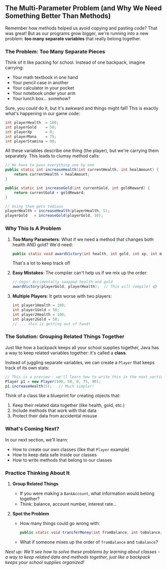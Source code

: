 ## The Multi-Parameter Problem (and Why We Need Something Better Than Methods)

Remember how methods helped us avoid copying and pasting code? That was great! But as our programs grow bigger, we're running into a new problem: **too many separate variables** that really belong together.

### The Problem: Too Many Separate Pieces

Think of it like packing for school. Instead of one backpack, imagine carrying:

- Your math textbook in one hand
- Your pencil case in another
- Your calculator in your pocket
- Your notebook under your arm
- Your lunch box... somehow?

Sure, you *could* do it, but it's awkward and things might fall! This is exactly what's happening in our game code:

```java
int playerHealth  = 100;
int playerGold    = 50;
int playerXp      = 0;
int playerMana    = 75;
int playerStamina = 90;
```

All these variables describe one thing (the player), but we're carrying them separately. This leads to clumsy method calls:

```java
// We have to pass everything one by one
public static int increaseHealth(int currentHealth, int healAmount) {
    return currentHealth + healAmount;
}

public static int increaseGold(int currentGold, int goldReward) {
    return currentGold + goldReward;
}

// Using them gets tedious
playerHealth = increaseHealth(playerHealth, 5);
playerGold   = increaseGold(playerGold, 10);
```

### Why This Is A Problem

1. **Too Many Parameters**: What if we need a method that changes both health AND gold? We'd need:

   ```java
   public static void awardVictory(int health, int gold, int xp, int mana...) 
   ```

   That's a lot to keep track of!

2. **Easy Mistakes**: The compiler can't help us if we mix up the order:

   ```java
   // Oops! Accidentally swapped health and gold
   awardVictory(playerGold, playerHealth);  // This will compile! 😱
   ```

3. **Multiple Players**: It gets worse with two players:

   ```java
   int player1Health = 100;
   int player1Gold = 50;
   int player2Health = 100;
   int player2Gold = 50;
   // ... this is getting out of hand!
   ```

### The Solution: Grouping Related Things Together

Just like how a backpack keeps all your school supplies together, Java has a way to keep related variables together: it's called a **class**.

Instead of juggling separate variables, we can create a `Player` that keeps track of its own stats:

```java
// This is a preview - we'll learn how to write this in the next section!
Player p1 = new Player(100, 50, 0, 75, 90);
p1.increaseHealth(5);   // Much simpler!
```

Think of a class like a blueprint for creating objects that:

1. Keep their related data together (like health, gold, etc.)
2. Include methods that work with that data
3. Protect their data from accidental misuse

### What's Coming Next?

In our next section, we'll learn:

- How to create our own classes (like that `Player` example)
- How to keep data safe inside our classes
- How to write methods that belong to our classes

### Practice Thinking About It

1. **Group Related Things**
   - If you were making a `BankAccount`, what information would belong together?
   - Think: balance, account number, interest rate...

2. **Spot the Problem**
   - How many things could go wrong with:

     ```java
     public static void transferMoney(int fromBalance, int toBalance, int amount)
     ```

   - What if someone mixes up the order of `fromBalance` and `toBalance`?

*Next up: We'll see how to solve these problems by learning about classes - a way to keep related data and methods together, just like a backpack keeps your school supplies organized!*
